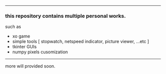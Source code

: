 
<!---![](https://visitor-badge.laobi.icu/badge?page_id=hmae)-->

---
### this repository contains multiple personal works.
such as 
* xo game
* simple tools [ stopwatch, netspeed indicator, picture viewer,  ...etc ]
* tkinter GUIs
* numpy pixels cusomization

---

more will provided soon. 
